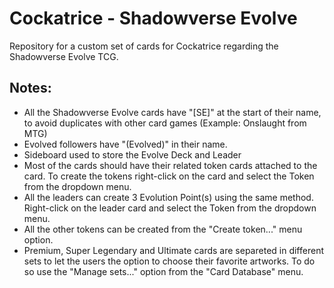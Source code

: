 # Cockatrice - Shadowverse Evolve
Repository for a custom set of cards for Cockatrice regarding the Shadowverse Evolve TCG.

## Notes:
* All the Shadowverse Evolve cards have "[SE]" at the start of their name, to avoid duplicates with other card games (Example: Onslaught from MTG)
* Evolved followers have "(Evolved)" in their name.
* Sideboard used to store the Evolve Deck and Leader
* Most of the cards should have their related token cards attached to the card. To create the tokens right-click on the card and select the Token from the dropdown menu.
* All the leaders can create 3 Evolution Point(s) using the same method. Right-click on the leader card and select the Token from the dropdown menu.
* All the other tokens can be created from the "Create token..." menu option.
* Premium, Super Legendary and Ultimate cards are separeted in different sets to let the users the option to choose their favorite artworks. To do so use the "Manage sets..." option from the "Card Database" menu.
